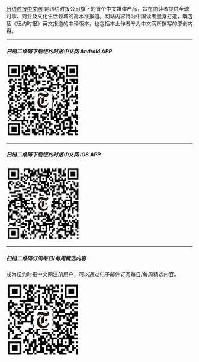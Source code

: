 [纽约时报中文网](http://cn.nytimes.com/) 是纽约时报公司旗下的首个中文媒体产品，旨在向读者提供全球时事、商业及文化生活领域的高水准报道。网站内容特为中国读者量身打造，既包括《纽约时报》英文报道的中译版本，也包括本土作者专为中文网所撰写的原创内容。

***

##### 扫描二维码下载纽约时报中文网 Android APP
[<img src="https://raw.githubusercontent.com/chinanyt/apps/gh-pages/images/android-latest.png" alt="扫描二维码下载纽约时报中文网 Android APP" width="200">](https://github.com/chinanyt/apps/raw/master/NYTimes_CN_latest.apk "纽约时报中文网 Android APP")

***

##### 扫描二维码下载纽约时报中文网 iOS APP
[<img src="https://raw.githubusercontent.com/chinanyt/apps/gh-pages/images/newsapp-iOS.png" alt="扫描二维码下载纽约时报中文网 iOS APP" width="200">](https://itunes.apple.com/us/app/niu-yue-shi-bao-zhong-wen-wang/id807498298?mt=8 "纽约时报中文网 iOS APP")

***

##### 扫描二维码订阅每日/每周精选内容
成为纽约时报中文网注册用户，可以通过电子邮件订阅每日/每周精选内容。

[<img src="https://raw.githubusercontent.com/chinanyt/apps/gh-pages/images/nytcn-registration.png" alt="扫描二维码订阅每日/每周精选内容" width="200">](https://d3nkbrensxlx96.cloudfront.net/mobile/register/ "注册并订阅每日/每周精选内容")
